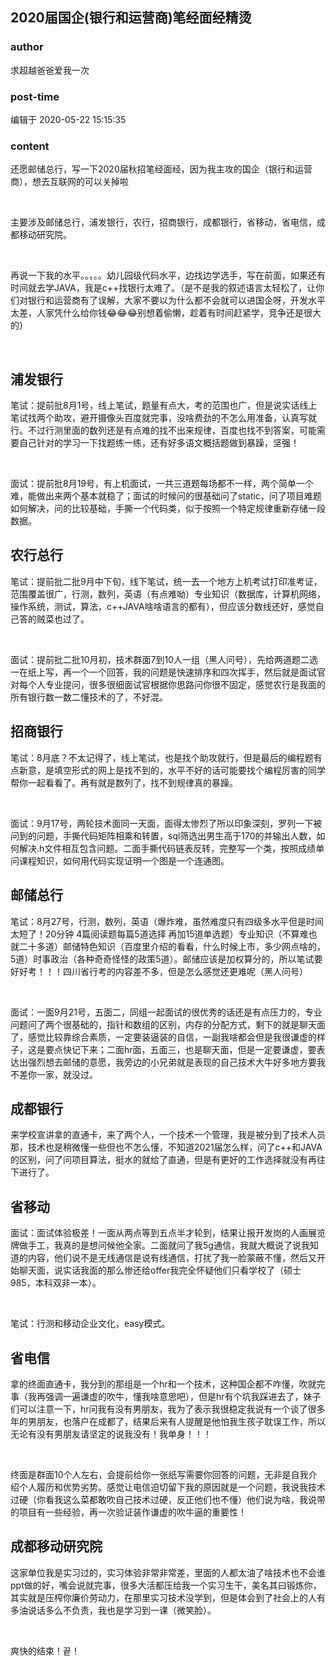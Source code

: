 ## 2020届国企(银行和运营商)笔经面经精烫
### author 
求超越爸爸爱我一次
### post-time 

编辑于  2020-05-22 15:15:35
### content 
<div class="post-topic-des nc-post-content">
 <p>
  还愿邮储总行，写一下2020届秋招笔经面经，因为我主攻的国企（银行和运营商），想去互联网的可以关掉啦
 </p>
 <p>
  <br/>
 </p>
 <p>
  主要涉及邮储总行，浦发银行，农行，招商银行，成都银行，省移动，省电信，成都移动研究院。
 </p>
 <p>
  <br/>
 </p>
 <p>
  再说一下我的水平。。。。。幼儿园级代码水平，边找边学选手，写在前面，如果还有时间就去学JAVA，我是c++找银行太难了。（是不是我的叙述语言太轻松了，让你们对银行和运营商有了误解，大家不要以为什么都不会就可以进国企呀，开发水平太差，人家凭什么给你钱😂😂😂别想着偷懒，趁着有时间赶紧学，竞争还是很大的）
 </p>
 <p>
  <br/>
 </p>
 <h2>
  浦发银行
 </h2>
 <p>
  笔试：提前批8月1号，线上笔试，题量有点大，考的范围也广，但是说实话线上笔试找两个助攻，避开摄像头百度就完事，没啥费劲的不怎么用准备，认真写就行。不过行测里面的数列还是有点难的找不出来规律，百度也找不到答案，可能需要自己针对的学习一下找题练一练，还有好多语文概括题做到暴躁，坚强！
 </p>
 <p>
  <br/>
 </p>
 <p>
  面试：提前批8月19号，有上机面试，一共三道题每场都不一样，两个简单一个难，能做出来两个基本就稳了；面试的时候问的很基础问了static，问了项目难题如何解决，问的比较基础，手撕一个代码类，似于按照一个特定规律重新存储一段数据。
 </p>
 <h2>
  农行总行
 </h2>
 <p>
  笔试：提前批二批9月中下旬，线下笔试，统一去一个地方上机考试打印准考证，范围覆盖很广，行测，数列，英语（有点难呦）专业知识（数据库，计算机网络，操作系统，测试，算法，c++JAVA啥啥语言的都有），但应该分数线还好，感觉自己答的贼菜也过了。
 </p>
 <p>
  <br/>
 </p>
 <p>
  面试：提前批二批10月初，技术群面7到10人一组（黑人问号），先给两道题二选一在纸上写，再一个一个回答，我的问题是快速排序和四次挥手，然后就是面试官对每个人专业提问，很多很细面试官根据你思路问你很不固定，感觉农行是我面的所有银行数一数二懂技术的了，不好混。
 </p>
 <h2>
  招商银行
 </h2>
 <p>
  笔试：8月底？不太记得了，线上笔试，也是找个助攻就行，但是最后的编程题有点新意，是填空形式的网上是找不到的，水平不好的话可能要找个编程厉害的同学帮你一起看看了。再有就是数列了，找不到规律真的暴躁。
 </p>
 <p>
  <br/>
 </p>
 <p>
  面试：9月17号，两轮技术面同一天面，面得太惨烈了所以印象深刻，罗列一下被问到的问题，手撕代码矩阵相乘和转置，sql筛选出男生高于170的并输出人数，如何解决.h文件相互包含问题。二面手撕代码链表反转，完整写一个类，按照成绩单问课程知识，如何用代码实现证明一个图是一个连通图。
 </p>
 <h2>
  邮储总行
 </h2>
 <p>
  笔试：8月27号，行测，数列，英语（爆炸难，虽然难度只有四级多水平但是时间太短了！20分钟 4篇阅读题每篇5道选择 再加15道单选题）专业知识（不算难也就二十多道）邮储特色知识（百度里介绍的看看，什么时候上市，多少网点啥的，5道）时事政治（各种奇奇怪怪的政策5道）。邮储应该是加权算分的，所以笔试要好好考！！！四川省行考的内容差不多，但是怎么感觉还更难呢（黑人问号）
 </p>
 <p>
  <br/>
 </p>
 <p>
  面试：一面9月21号，五面二，同组一起面试的很优秀的话还是有点压力的，专业问题问了两个很基础的，指针和数组的区别，内存的分配方式，剩下的就是聊天面了，感觉比较靠综合素质，一定要装逼装的自信，一副我啥都会但是我很谦虚的样子，这是要点快记下来；二面hr面，五面三，也是聊天面，但是一定要谦虚，要表达出强烈想去邮储的意愿，我旁边的小兄弟就是表现的自己技术大牛好多地方要我不差你一家，就没过。
 </p>
 <h2>
  成都银行
 </h2>
 <p>
  来学校宣讲拿的直通卡，来了两个人，一个技术一个管理，我是被分到了技术人员那，技术也是稍微懂一些但也不怎么懂，不知道2021届怎么样，问了c++和JAVA的区别，问了问项目算法，挺水的就给了直通，但是有更好的工作选择就没有再往下进行了。
 </p>
 <h2>
  省移动
 </h2>
 <p>
  面试：面试体验极差！一面从两点等到五点半才轮到，结果让报开发岗的人画展览牌做手工，我真的是想问候他全家。二面就问了我5g通信，我就大概说了说我知道的内容，他们说不是无线通信是说有线通信，打扰了我一脸蒙蔽不懂，然后又开始聊天面，说实话我面的那么惨还给offer我完全怀疑他们只看学校了（硕士985，本科双非一本）。
 </p>
 <p>
  <br/>
 </p>
 <p>
  笔试：行测和移动企业文化，easy模式。
 </p>
 <h2>
  省电信
 </h2>
 <p>
  拿的终面直通卡，我分到的那组是一个hr和一个技术，这种国企都不咋懂，吹就完事（我再强调一遍谦虚的吹牛，懂我啥意思吧），但是hr有个坑我踩进去了，妹子们可以注意一下，hr问我有没有男朋友，我为了表示我很稳定我说有一个谈了很多年的男朋友，也落户在成都了，结果后来有人提醒是他怕我生孩子耽误工作，所以无论有没有男朋友请坚定的说我没有！我单身！！！
 </p>
 <p>
  <br/>
 </p>
 <p>
  终面是群面10个人左右，会提前给你一张纸写需要你回答的问题，无非是自我介绍个人履历和优势劣势。感觉让电信迫切留下我的原因就是一个问题，我说我技术过硬（你看我这么菜都敢吹自己技术过硬，反正他们也不懂）他们说为啥，我说带的项目有一些经验，再一次验证装作谦虚的吹牛逼的重要性！
 </p>
 <h2>
  成都移动研究院
 </h2>
 <p>
  这家单位我是实习过的，实习体验非常非常差，里面的人都太油了啥技术也不会谁ppt做的好，嘴会说就完事，很多大活都压给我一个实习生干，美名其曰锻炼你，其实就是压榨你廉价劳动力，在那里实习技术没学到，但是体会到了社会上的人有多油说话多么不负责，我也是学习到一课（微笑脸）。
 </p>
 <p>
  <br/>
 </p>
 <p>
  爽快的结束！끝！
 </p>
</div>
